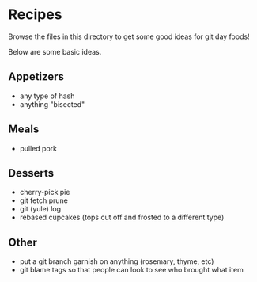 # Recipes

Browse the files in this directory to get some good ideas for git day foods!

Below are some basic ideas.

## Appetizers

- any type of hash
- anything "bisected"

## Meals

- pulled pork

## Desserts

- cherry-pick pie
- git fetch prune
- git (yule) log
- rebased cupcakes (tops cut off and frosted to a different type)

## Other

- put a git branch garnish on anything (rosemary, thyme, etc)
- git blame tags so that people can look to see who brought what item
